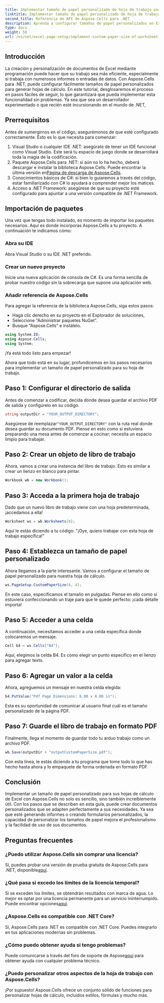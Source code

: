 ```yaml
---
title: Implementar tamaño de papel personalizado de hoja de trabajo para renderizar
linktitle: Implementar tamaño de papel personalizado de hoja de trabajo para renderizar
second_title: Referencia de API de Aspose.Cells para .NET
description: Aprenda a configurar tamaños de papel personalizados en Excel con Aspose.Cells para .NET. Guía paso a paso para una representación fluida de las hojas de cálculo.
type: docs
weight: 50
url: /es/net/excel-page-setup/implement-custom-paper-size-of-worksheet-for-rendering/
---
```

## Introducción

La creación y personalización de documentos de Excel mediante programación puede hacer que su trabajo sea más eficiente, especialmente si trabaja con numerosos informes o entradas de datos. Con Aspose.Cells para .NET, puede configurar fácilmente tamaños de papel personalizados para generar hojas de cálculo. En este tutorial, desglosaremos el proceso en pasos fáciles de seguir, lo que garantizará que pueda implementar esta funcionalidad sin problemas. Ya sea que sea un desarrollador experimentado o que recién esté incursionando en el mundo de .NET,

## Prerrequisitos

Antes de sumergirnos en el código, asegurémonos de que esté configurado correctamente. Esto es lo que necesita para comenzar:

1. Visual Studio o cualquier IDE .NET: asegúrate de tener un IDE funcional como Visual Studio. Este será tu espacio de juego donde se desarrollará toda la magia de la codificación.
2. Paquete Aspose.Cells para .NET: si aún no lo ha hecho, deberá descargar e instalar la biblioteca Aspose.Cells. Puede encontrar la última versión en[Página de descarga de Aspose.Cells](https://releases.aspose.com/cells/net/).
3. Conocimientos básicos de C#: si bien lo guiaremos a través del código, estar familiarizado con C# lo ayudará a comprender mejor los matices.
4. Acceso a .NET Framework: asegúrese de que su proyecto esté configurado para apuntar a una versión compatible de .NET Framework.

## Importación de paquetes

Una vez que tengas todo instalado, es momento de importar los paquetes necesarios. Aquí es donde incorporas Aspose.Cells a tu proyecto. A continuación te indicamos cómo:

### Abra su IDE

Abra Visual Studio o su IDE .NET preferido.

### Crear un nuevo proyecto

Inicie una nueva aplicación de consola de C#. Es una forma sencilla de probar nuestro código sin la sobrecarga que supone una aplicación web.

### Añadir referencia de Aspose.Cells

Para agregar la referencia de la biblioteca Aspose.Cells, siga estos pasos:
- Haga clic derecho en su proyecto en el Explorador de soluciones,
- Seleccione "Administrar paquetes NuGet".
- Busque “Aspose.Cells” e instálelo.

```csharp
using System.IO;
using Aspose.Cells;
using System;
```

¡Ya está todo listo para empezar!

Ahora que todo está en su lugar, profundicemos en los pasos necesarios para implementar un tamaño de papel personalizado para su hoja de trabajo. 

## Paso 1: Configurar el directorio de salida

Antes de comenzar a codificar, decida dónde desea guardar el archivo PDF de salida y configúrelo en su código.

```csharp
string outputDir = "YOUR_OUTPUT_DIRECTORY";
```

 Asegúrese de reemplazar`"YOUR_OUTPUT_DIRECTORY"` con la ruta real donde desea guardar su documento PDF. Piense en esto como si estuviera preparando una mesa antes de comenzar a cocinar; necesita un espacio limpio para trabajar.

## Paso 2: Crear un objeto de libro de trabajo

Ahora, vamos a crear una instancia del libro de trabajo. Esto es similar a crear un lienzo en blanco para pintar.

```csharp
Workbook wb = new Workbook();
```

## Paso 3: Acceda a la primera hoja de trabajo

Dado que un nuevo libro de trabajo viene con una hoja predeterminada, ¡accedamos a ella! 

```csharp
Worksheet ws = wb.Worksheets[0];
```

Aquí le estás diciendo a tu código: "¡Oye, quiero trabajar con esta hoja de trabajo específica!" 

## Paso 4: Establezca un tamaño de papel personalizado

Ahora llegamos a la parte interesante. Vamos a configurar el tamaño de papel personalizado para nuestra hoja de cálculo.

```csharp
ws.PageSetup.CustomPaperSize(6, 4);
```

En este caso, especificamos el tamaño en pulgadas. Piense en ello como si estuviera confeccionando un traje para que le quede perfecto: ¡cada detalle importa!

## Paso 5: Acceder a una celda

A continuación, necesitamos acceder a una celda específica donde colocaremos un mensaje. 

```csharp
Cell b4 = ws.Cells["B4"];
```

Aquí, elegimos la celda B4. Es como elegir un punto específico en el lienzo para agregar texto.

## Paso 6: Agregar un valor a la celda

Ahora, agreguemos un mensaje en nuestra celda elegida:

```csharp
b4.PutValue("Pdf Page Dimensions: 6.00 x 4.00 in");
```

Esta es su oportunidad de comunicar al usuario final cuál es el tamaño personalizado de la página PDF.

## Paso 7: Guarde el libro de trabajo en formato PDF

Finalmente, llega el momento de guardar todo tu arduo trabajo como un archivo PDF.

```csharp
wb.Save(outputDir + "outputCustomPaperSize.pdf");
```

Con esta línea, le estás diciendo a tu programa que tome todo lo que has hecho hasta ahora y lo empaquete de forma ordenada en formato PDF.

## Conclusión

Implementar un tamaño de papel personalizado para sus hojas de cálculo de Excel con Aspose.Cells no solo es sencillo, sino también increíblemente útil. Con los pasos que se describen en esta guía, puede crear documentos personalizados que se adapten perfectamente a sus necesidades. Ya sea que esté generando informes o creando formularios personalizados, la capacidad de personalizar los tamaños de papel mejora el profesionalismo y la facilidad de uso de sus documentos. 

## Preguntas frecuentes

### ¿Puedo utilizar Aspose.Cells sin comprar una licencia?
 Sí, puedes probar una versión de prueba gratuita de Aspose.Cells para .NET, disponible[aquí](https://releases.aspose.com/).

### ¿Qué pasa si excedo los límites de la licencia temporal?
 Si se exceden los límites, se obtendrán resultados con marca de agua. Lo mejor es optar por una licencia permanente para un servicio ininterrumpido. Puede encontrar opciones[aquí](https://purchase.aspose.com/buy).

### ¿Aspose.Cells es compatible con .NET Core?
Sí, Aspose.Cells para .NET es compatible con .NET Core. Puedes integrarlo en tus aplicaciones modernas sin problemas.

### ¿Cómo puedo obtener ayuda si tengo problemas?
 Puede comunicarse a través del foro de soporte de Aspose[aquí](https://forum.aspose.com/c/cells/9) para obtener ayuda con cualquier problema técnico.

### ¿Puedo personalizar otros aspectos de la hoja de trabajo con Aspose.Cells?
¡Por supuesto! Aspose.Cells ofrece un conjunto sólido de funciones para personalizar hojas de cálculo, incluidos estilos, fórmulas y mucho más.